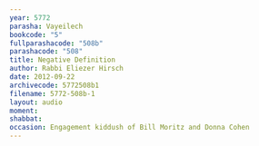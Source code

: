 ```yaml
---
year: 5772
parasha: Vayeilech
bookcode: "5"
fullparashacode: "508b"
parashacode: "508"
title: Negative Definition
author: Rabbi Eliezer Hirsch
date: 2012-09-22
archivecode: 5772508b1
filename: 5772-508b-1
layout: audio
moment: 
shabbat: 
occasion: Engagement kiddush of Bill Moritz and Donna Cohen
---
```

